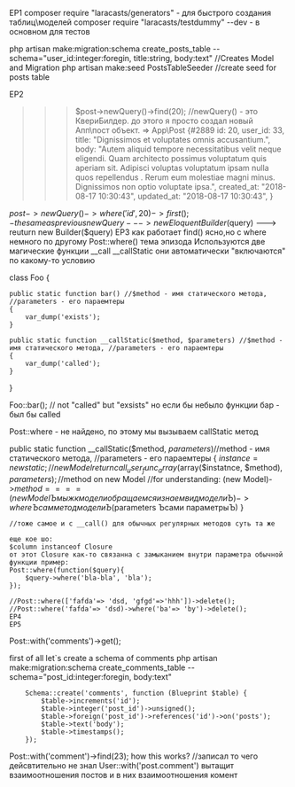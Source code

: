 EP1
composer require "laracasts/generators"                   - для быстрого создания таблиц\моделей
composer require "laracasts/testdummy" --dev              - в основном для тестов

php artisan make:migration:schema create_posts_table --schema="user_id:integer:foregin, title:string, body:text" //Creates Model and Migration 
php artisan make:seed PostsTableSeeder //create seed for posts table

EP2
>>> $post->newQuery()->find(20); //newQuery() - это КвериБилдер. до этого я просто создал новый Апп\пост объект.
=> App\Post {#2889
     id: 20,     user_id: 33,
     title: "Dignissimos et voluptates omnis accusantium.",
     body: "Autem aliquid tempore necessitatibus velit neque eligendi. Quam architecto possimus voluptatum quis aperiam sit. Adipisci voluptas voluptatum ipsam nulla quos repellendus
. Rerum eum molestiae magni minus. Dignissimos non optio voluptate ipsa.",
     created_at: "2018-08-17 10:30:43",
     updated_at: "2018-08-17 10:30:43",
   }
>>>
$post->newQuery()->where('id',20)->first(); - the same as previous 
newQuery ---> newEloquentBuilder($query) ---> reuturn new Builder($query)
EP3
 как работает find() ясно,но с where немного по другому
  Post::where() тема эпизода
Используются две магические функции __call __callStatic они автоматически "включаются" по какому-то условию 

class Foo {

    public static function bar() //$method - имя статического метода, //parameters - его параемтеры 
    {
        var_dump('exists');
    }
    
    public static function __callStatic($method, $parameters) //$method - имя статического метода, //parameters - его параемтеры 
    {
        var_dump('called');
    }
}

Foo::bar(); // not "called" but "exsists"  но если бы небыло функции бар - был бы called

Post::where - не найдено, по этому мы вызываем callStatic метод

 public static function __callStatic($method, $parameters) //$method - имя статического метода, //parameters - его параемтеры 
    {
        $instance = new static; //new Model
        return call_user_func_array($array($instatnce, $method), $parameters); //$method on new Model
        //for understanding: (new Model)->$method ==== (new Model Ъмы ж к модели обращаемся и знаем вид моделиЪ)->whereЪсам метод моделиЪ($parameters Ъсами параметрыЪ)
    }

    //тоже самое и с __call() для обычных регулярных методов суть та же

    еще кое шо:
    $column instanceof Closure 
    от этот Closure как-то связанна с замыканием внутри параметра обычной функции пример:
    Post::where(function($query){
        $query->where('bla-bla', 'bla');
    });

    //Post::where(['fafda'=> 'dsd, 'gfgd'=>'hhh'])->delete();
    //Post::where('fafda'=> 'dsd)->where('ba'=> 'by')->delete();
    EP4 
    EP5
Post::with('comments')->get();
<!--how does it works underneath of hood -->
first of all let`s create a schema of comments
php artisan make:migration:schema create_comments_table --schema="post_id:integer:foregin, body:text" 
<!-- стъоздаст модель комментов  -->

        Schema::create('comments', function (Blueprint $table) {
            $table->increments('id');
            $table->integer('post_id')->unsigned();
            $table->foreign('post_id')->references('id')->on('posts');
            $table->text('body');
            $table->timestamps();
        });

<!-- хорошее решение как связать таблицы по id без альтер тэйбл -->

Post::with('comment')->find(23);
how this works? 
//записал то чего дейсвтительно не знал
User::with('post.comment')  вытащит взаимоотношения постов и в них взаимоотношения комент
